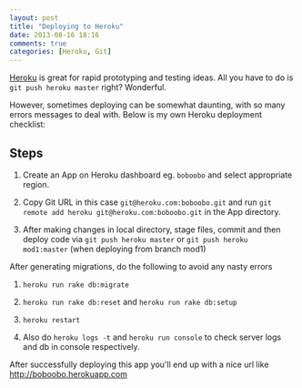 ```yaml
---
layout: post
title: "Deploying to Heroku"
date: 2013-08-16 18:16
comments: true
categories: [Heroku, Git]
---
```


<!-- more -->

[Heroku](http://www.heroku.com) is great for rapid prototyping and testing ideas. All you have to do is `git push heroku master` right? Wonderful.

However, sometimes deploying can be somewhat daunting, with so many errors messages to deal with. Below is my own Heroku deployment checklist:

Steps
------

1.  Create an App on Heroku dashboard eg. `boboobo` and select appropriate region.


2.  Copy Git URL in this case `git@heroku.com:boboobo.git` and run `git remote add heroku git@heroku.com:boboobo.git` in the App directory.


3.  After making changes in local directory, stage files, commit and then deploy code via `git push heroku master` or `git push heroku mod1:master` (when deploying from branch mod1)

After generating migrations, do the following to avoid any nasty errors

1.  `heroku run rake db:migrate`

2.  `heroku run rake db:reset` and `heroku run rake db:setup`

3.  `heroku restart`

4. Also do `heroku logs -t` and `heroku run console` to check server logs and db in console respectively.

After successfully deploying this app you'll end up with a nice url like http://boboobo.herokuapp.com
